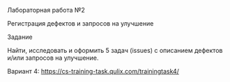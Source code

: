 Лабораторная работа №2

Регистрация дефектов и запросов на улучшение

Задание

Найти, исследовать и оформить 5 задач (issues) с описанием дефектов и/или запросов на улучшение.

Вариант 4: https://cs-training-task.qulix.com/trainingtask4/
